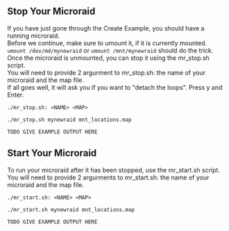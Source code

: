 ## Stop Your Microraid
If you have just gone through the Create Example, you should have a running microraid. \
Before we continue, make sure to umount it, if it is currently mounted. \
`umount /dev/md/mynewraid` or `umount /mnt/mynewraid` should do the trick. \
Once the microraid is unmounted, you can stop it using the mr_stop.sh script. \
You will need to provide 2 argurment to mr_stop.sh: the name of your microraid and the map file. \
If all goes well, it will ask you if you want to "detach the loops". Press y and Enter.
```
./mr_stop.sh: <NAME> <MAP>

./mr_stop.sh mynewraid mnt_locations.map

TODO GIVE EXAMPLE OUTPUT HERE
```

## Start Your Microraid
To run your microraid after it has been stopped, use the mr_start.sh script. \
You will need to provide 2 argurments to mr_start.sh: the name of your microraid and the map file.
```
./mr_start.sh: <NAME> <MAP>

./mr_start.sh mynewraid mnt_locations.map

TODO GIVE EXAMPLE OUTPUT HERE
```
